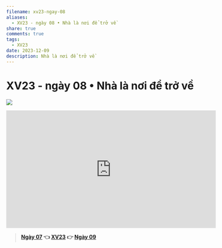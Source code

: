 ```yaml
---
filename: xv23-ngay-08
aliases:
  - XV23 - ngày 08 • Nhà là nơi để trở về
share: true
comments: true
tags:
  - XV23
date: 2023-12-09
description: Nhà là nơi để trở về
---
```

# XV23 - ngày 08 • Nhà là nơi để trở về  
  
![](https://i.imgur.com/A3BpcwQ.jpeg)  
  
  
  
  
<iframe width="560" height="315" src="https://www.youtube.com/embed/iy53wPnNCYU?si=6iYFwWGUeig4tcy3" title="YouTube video player" frameborder="0" allow="accelerometer; autoplay; clipboard-write; encrypted-media; gyroscope; picture-in-picture; web-share" referrerpolicy="strict-origin-when-cross-origin" allowfullscreen></iframe>  
  
  
  
> **[Ngày 07](./xv23-ngay-07.md) 👈 [XV23](./xuyen-viet-2023.md) 👉 [Ngày 09](./xv23-ngay-09.md)**